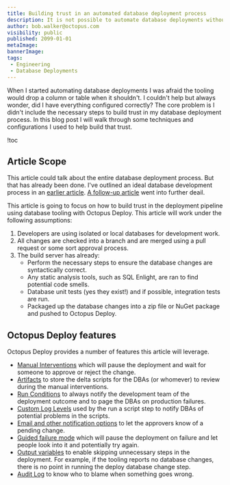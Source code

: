 ```yaml
---
title: Building trust in an automated database deployment process
description: It is not possible to automate database deployments without trust.  This post will walk through techniques on how to build trust in your automated database deployment process.  
author: bob.walker@octopus.com
visibility: public
published: 2099-01-01
metaImage: 
bannerImage: 
tags:
 - Engineering
 - Database Deployments
---
```


When I started automating database deployments I was afraid the tooling would drop a column or table when it shouldn't.  I couldn't help but always wonder, did I have everything configured correctly?  The core problem is I didn't include the necessary steps to build trust in my database deployment process.  In this blog post I will walk through some techniques and configurations I used to help build that trust.

!toc

## Article Scope

This article could talk about the entire database deployment process.  But that has already been done.  I've outlined an ideal database development process in an [earlier article](https://octopus.com/blog/designing-db-deployment-process).  [A follow-up article](https://octopus.com/blog/use-case-for-designing-db-deployment-process#draft-of-the-ideal-process) went into further deail.  

This article is going to focus on how to build trust in the deployment pipeline using database tooling with Octopus Deploy.  This article will work under the following assumptions:

1. Developers are using isolated or local databases for development work.
2. All changes are checked into a branch and are merged using a pull request or some sort approval process.
3. The build server has already:
    - Perform the necessary steps to ensure the database changes are syntactically correct.  
    - Any static analysis tools, such as SQL Enlight, are ran to find potential code smells.
    - Database unit tests (yes they exist!) and if possible, integration tests are run.
    - Packaged up the database changes into a zip file or NuGet package and pushed to Octopus Deploy.

## Octopus Deploy features 

Octopus Deploy provides a number of features this article will leverage.

- [Manual Interventions](https://octopus.com/docs/deployment-process/steps/manual-intervention-and-approvals) which will pause the deployment and wait for someone to approve or reject the change.
- [Artifacts](https://octopus.com/docs/deployment-process/artifacts) to store the delta scripts for the DBAs (or whomever) to review during the manual interventions.
- [Run Conditions](https://octopus.com/docs/deployment-process/conditions#run-condition) to always notify the development team of the deployment outcome and to page the DBAs on production failures.
- [Custom Log Levels](https://octopus.com/docs/deployment-examples/custom-scripts/logging-messages-in-scripts) used by the run a script step to notify DBAs of potential problems in the scripts.
- [Email and other notification options](https://octopus.com/docs/deployment-process/steps/email-notifications) to let the approvers know of a pending change.
- [Guided failure mode](https://octopus.com/docs/managing-releases/guided-failures) which will pause the deployment on failure and let people look into it and potentially try again.
- [Output variables](https://octopus.com/docs/projects/variables/output-variables) to enable skipping unnecessary steps in the deployment.  For example, if the tooling reports no database changes, there is no point in running the deploy database change step.
- [Audit Log](https://octopus.com/docs/administration/managing-users-and-teams/auditing) to know who to blame when something goes wrong.


